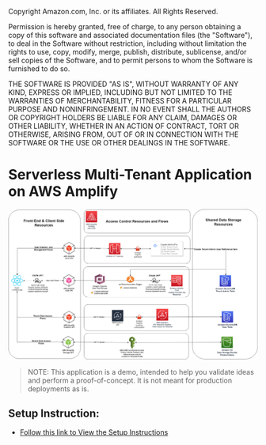 Copyright Amazon.com, Inc. or its affiliates. All Rights Reserved.

Permission is hereby granted, free of charge, to any person obtaining a copy of this
software and associated documentation files (the "Software"), to deal in the Software
without restriction, including without limitation the rights to use, copy, modify,
merge, publish, distribute, sublicense, and/or sell copies of the Software, and to
permit persons to whom the Software is furnished to do so.

THE SOFTWARE IS PROVIDED "AS IS", WITHOUT WARRANTY OF ANY KIND, EXPRESS OR IMPLIED,
INCLUDING BUT NOT LIMITED TO THE WARRANTIES OF MERCHANTABILITY, FITNESS FOR A
PARTICULAR PURPOSE AND NONINFRINGEMENT. IN NO EVENT SHALL THE AUTHORS OR COPYRIGHT
HOLDERS BE LIABLE FOR ANY CLAIM, DAMAGES OR OTHER LIABILITY, WHETHER IN AN ACTION
OF CONTRACT, TORT OR OTHERWISE, ARISING FROM, OUT OF OR IN CONNECTION WITH THE
SOFTWARE OR THE USE OR OTHER DEALINGS IN THE SOFTWARE.


# Serverless Multi-Tenant Application on AWS Amplify



![Multi-Tenant Application Architecture](images/Amplify_Multi-Tenant_App.drawio.png)

> NOTE: This application is a demo, intended to help you validate ideas and perform a proof-of-concept. It is not meant for production deployments as is.

## Setup Instruction: 
- [Follow this link to View the Setup Instructions](./documents/SetupInstructions.md)


